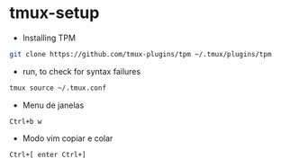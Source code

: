 # tmux-setup

- Installing TPM 
```bash
git clone https://github.com/tmux-plugins/tpm ~/.tmux/plugins/tpm
```

- run, to check for syntax failures
```bash
tmux source ~/.tmux.conf
```

- Menu de janelas
```
Ctrl+b w
```

- Modo vim copiar e colar
```
Ctrl+[ enter Ctrl+]
```
